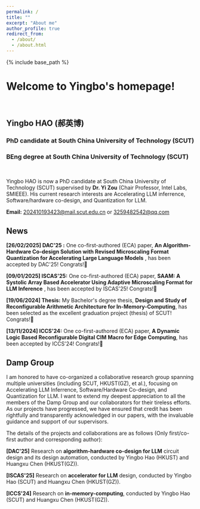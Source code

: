 ```yaml
---
permalink: /
title: ""
excerpt: "About me"
author_profile: true
redirect_from: 
  - /about/
  - /about.html
---
```



{% include base_path %}
# Welcome to Yingbo's homepage!
&emsp;
## Yingbo HAO (郝英博)
### PhD candidate at South China University of Technology (SCUT)
### BEng degree at South China University of Technology (SCUT)
&emsp;

Yingbo HAO is now a PhD candidate at South China University of Technology (SCUT) supervised by **Dr. Yi Zou** (Chair Professor, Intel Labs, SMIEEE). His current research interests are Accelerating LLM inferrence, Software/hardware co-design, and Quantization for LLM.


**Email:** 202410193423@mail.scut.edu.cn or 3259482542@qq.com



## News
**[26/02/2025] DAC'25 :** One co-first-authored (ECA) paper, **An Algorithm-Hardware Co-design Solution with Revised Microscaling Format Quantization for Accelerating Large Language Models** , has been accepted by DAC'25! Congrats!🎉

**[09/01/2025] ISCAS'25:** One co-first-authored (ECA) paper, **SAAM: A Systolic Array Based Accelerator Using Adaptive Microscaling Format for LLM Inference** , has been accepted by ISCAS'25! Congrats!🎉

**[19/06/2024] Thesis:** My Bachelor's degree thesis, **Design and Study of Reconfigurable Arithmetic Architecture for In-Memory-Computing**, has been selected as the excellent graduation project (thesis) of SCUT! Congrats!🎉

**[13/11/2024] ICCS'24:** One co-first-authored (ECA) paper, **A Dynamic Logic Based Reconfigurable Digital CIM Macro for Edge Computing**, has been accepted by ICCS'24! Congrats!🎉

## Damp Group
I am honored to have co-organized a collaborative research group spanning multiple universities (including SCUT, HKUST(GZ), et al.), focusing on Accelerating LLM Inferrence, Software/Hardware Co-design, and Quantization for LLM. I want to extend my deepest appreciation to all the members of the Damp Group and our collaborators for their tireless efforts. As our projects have progressed, we have ensured that credit has been rightfully and transparently acknowledged in our papers, with the invaluable guidance and support of our supervisors.

The details of the projects and collaborations are as follows (Only first/co-first author and corresponding author):

**[DAC'25]** Research on **algorithm-hardware co-design for LLM** circuit design and its design automation, conducted by Yingbo Hao (HKUST) and Huangxu Chen (HKUST(GZ)).

**[ISCAS'25]** Research on **accelerator for LLM** design, conducted by Yingbo Hao (SCUT) and Huangxu Chen (HKUST(GZ)).

**[ICCS'24]** Research on **in-memory-computing**, conducted by Yingbo Hao (SCUT) and Huangxu Chen (HKUST(GZ)).




